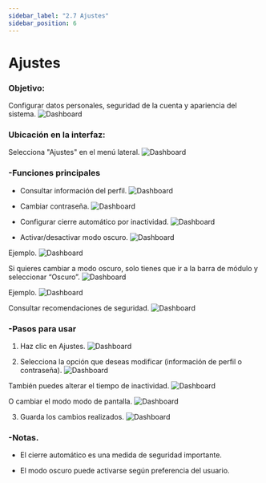 ```yaml
---
sidebar_label: "2.7 Ajustes"
sidebar_position: 6
---
```


# Ajustes

### Objetivo:

Configurar datos personales, seguridad de la cuenta y apariencia del sistema.
![Dashboard](/img/img_solhub/exp.pro.1.6.ajustes/1.webp)


### Ubicación en la interfaz:

Selecciona "Ajustes" en el menú lateral.
![Dashboard](/img/img_solhub/exp.pro.1.6.ajustes/2.webp)

### -Funciones principales

- Consultar información del perfil.
![Dashboard](/img/img_solhub/exp.pro.1.6.ajustes/3.webp)

- Cambiar contraseña.
![Dashboard](/img/img_solhub/exp.pro.1.6.ajustes/4.webp)

- Configurar cierre automático por inactividad.
![Dashboard](/img/img_solhub/exp.pro.1.6.ajustes/5.webp)

- Activar/desactivar modo oscuro.
![Dashboard](/img/img_solhub/exp.pro.1.6.ajustes/6.webp)

Ejemplo. 
![Dashboard](/img/img_solhub/exp.pro.1.6.ajustes/7.webp)

Si quieres cambiar a modo oscuro, solo tienes que ir a la barra de módulo y seleccionar “Oscuro”. 
![Dashboard](/img/img_solhub/exp.pro.1.6.ajustes/8.webp)

Ejemplo.
![Dashboard](/img/img_solhub/exp.pro.1.6.ajustes/9.webp)

Consultar recomendaciones de seguridad.
![Dashboard](/img/img_solhub/exp.pro.1.6.ajustes/10.webp)

### -Pasos para usar


1. Haz clic en Ajustes.
![Dashboard](/img/img_solhub/exp.pro.1.6.ajustes/11.webp)

2. Selecciona la opción que deseas modificar (información de perfil o contraseña).
![Dashboard](/img/img_solhub/exp.pro.1.6.ajustes/12.webp)

También puedes alterar el tiempo de inactividad.
![Dashboard](/img/img_solhub/exp.pro.1.6.ajustes/13.webp)

O cambiar el modo modo de pantalla. 
![Dashboard](/img/img_solhub/exp.pro.1.6.ajustes/14.webp)

3. Guarda los cambios realizados.
![Dashboard](/img/img_solhub/exp.pro.1.6.ajustes/15.webp)

### -Notas.

- El cierre automático es una medida de seguridad importante.

- El modo oscuro puede activarse según preferencia del usuario.